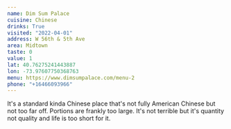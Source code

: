 ```yaml
---
name: Dim Sum Palace
cuisine: Chinese
drinks: True
visited: "2022-04-01"
address: W 56th & 5th Ave
area: Midtown
taste: 0
value: 1
lat: 40.76275241443887
lon: -73.97607750368763
menu: https://www.dimsumpalace.com/menu-2
phone: "+16466093966"
---
```


It's a standard kinda Chinese place that's not fully American Chinese but not too far off. Portions are frankly too large. It's not terrible but it's quantity not quality and life is too short for it.
